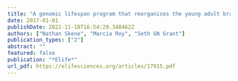 ```yaml
---
title: "A genomic lifespan program that reorganises the young adult brain is targeted in schizophrenia"
date: 2017-01-01
publishDate: 2022-11-10T16:54:29.348462Z
authors: ["Nathan Skene", "Marcia Roy", "Seth GN Grant"]
publication_types: ["2"]
abstract: ""
featured: false
publication: "*Elife*"
url_pdf: https://elifesciences.org/articles/17915.pdf
---
```


